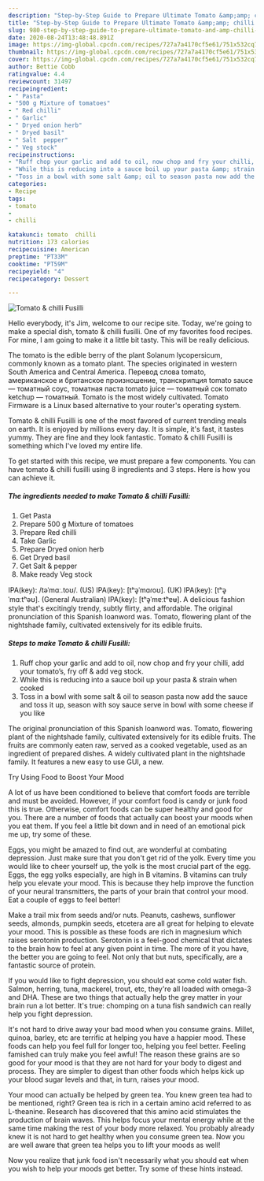 ```yaml
---
description: "Step-by-Step Guide to Prepare Ultimate Tomato &amp;amp; chilli Fusilli"
title: "Step-by-Step Guide to Prepare Ultimate Tomato &amp;amp; chilli Fusilli"
slug: 980-step-by-step-guide-to-prepare-ultimate-tomato-and-amp-chilli-fusilli
date: 2020-08-24T13:48:48.891Z
image: https://img-global.cpcdn.com/recipes/727a7a4170cf5e61/751x532cq70/tomato-chilli-fusilli-recipe-main-photo.jpg
thumbnail: https://img-global.cpcdn.com/recipes/727a7a4170cf5e61/751x532cq70/tomato-chilli-fusilli-recipe-main-photo.jpg
cover: https://img-global.cpcdn.com/recipes/727a7a4170cf5e61/751x532cq70/tomato-chilli-fusilli-recipe-main-photo.jpg
author: Bettie Cobb
ratingvalue: 4.4
reviewcount: 31497
recipeingredient:
- " Pasta"
- "500 g Mixture of tomatoes"
- " Red chilli"
- " Garlic"
- " Dryed onion herb"
- " Dryed basil"
- " Salt  pepper"
- " Veg stock"
recipeinstructions:
- "Ruff chop your garlic and add to oil, now chop and fry your chilli, add your tomato’s, fry off &amp; add veg stock."
- "While this is reducing into a sauce boil up your pasta &amp; strain when cooked"
- "Toss in a bowl with some salt &amp; oil to season pasta now add the sauce and toss it up, season with soy sauce serve in bowl with some cheese if you like"
categories:
- Recipe
tags:
- tomato
- 
- chilli

katakunci: tomato  chilli 
nutrition: 173 calories
recipecuisine: American
preptime: "PT33M"
cooktime: "PT59M"
recipeyield: "4"
recipecategory: Dessert

---
```



![Tomato &amp; chilli Fusilli](https://img-global.cpcdn.com/recipes/727a7a4170cf5e61/751x532cq70/tomato-chilli-fusilli-recipe-main-photo.jpg)

Hello everybody, it's Jim, welcome to our recipe site. Today, we're going to make a special dish, tomato &amp; chilli fusilli. One of my favorites food recipes. For mine, I am going to make it a little bit tasty. This will be really delicious.

The tomato is the edible berry of the plant Solanum lycopersicum, commonly known as a tomato plant. The species originated in western South America and Central America. Перевод слова tomato, американское и британское произношение, транскрипция tomato sauce — томатный соус, томатная паста tomato juice — томатный сок tomato ketchup — томатный. Tomato is the most widely cultivated. Tomato Firmware is a Linux based alternative to your router&#39;s operating system.

Tomato &amp; chilli Fusilli is one of the most favored of current trending meals on earth. It is enjoyed by millions every day. It is simple, it's fast, it tastes yummy. They are fine and they look fantastic. Tomato &amp; chilli Fusilli is something which I've loved my entire life.


To get started with this recipe, we must prepare a few components. You can have tomato &amp; chilli fusilli using 8 ingredients and 3 steps. Here is how you can achieve it.

<!--inarticleads1-->

##### The ingredients needed to make Tomato &amp; chilli Fusilli:

1. Get  Pasta
1. Prepare 500 g Mixture of tomatoes
1. Prepare  Red chilli
1. Take  Garlic
1. Prepare  Dryed onion herb
1. Get  Dryed basil
1. Get  Salt &amp; pepper
1. Make ready  Veg stock


IPA(key): /təˈmɑː.toʊ/. (US) IPA(key): [tʰə̥ˈmɑɾoʊ]. (UK) IPA(key): [tʰə̥ˈmɑːtʰəʊ]. (General Australian) IPA(key): [tʰə̥ˈmɐːtʰɐʉ]. A delicious fashion style that&#39;s excitingly trendy, subtly flirty, and affordable. The original pronunciation of this Spanish loanword was. Tomato, flowering plant of the nightshade family, cultivated extensively for its edible fruits. 

<!--inarticleads2-->

##### Steps to make Tomato &amp; chilli Fusilli:

1. Ruff chop your garlic and add to oil, now chop and fry your chilli, add your tomato’s, fry off &amp; add veg stock.
1. While this is reducing into a sauce boil up your pasta &amp; strain when cooked
1. Toss in a bowl with some salt &amp; oil to season pasta now add the sauce and toss it up, season with soy sauce serve in bowl with some cheese if you like


The original pronunciation of this Spanish loanword was. Tomato, flowering plant of the nightshade family, cultivated extensively for its edible fruits. The fruits are commonly eaten raw, served as a cooked vegetable, used as an ingredient of prepared dishes. A widely cultivated plant in the nightshade family. It features a new easy to use GUI, a new. 

Try Using Food to Boost Your Mood


A lot of us have been conditioned to believe that comfort foods are terrible and must be avoided. However, if your comfort food is candy or junk food this is true. Otherwise, comfort foods can be super healthy and good for you. There are a number of foods that actually can boost your moods when you eat them. If you feel a little bit down and in need of an emotional pick me up, try some of these.

Eggs, you might be amazed to find out, are wonderful at combating depression. Just make sure that you don't get rid of the yolk. Every time you would like to cheer yourself up, the yolk is the most crucial part of the egg. Eggs, the egg yolks especially, are high in B vitamins. B vitamins can truly help you elevate your mood. This is because they help improve the function of your neural transmitters, the parts of your brain that control your mood. Eat a couple of eggs to feel better!

Make a trail mix from seeds and/or nuts. Peanuts, cashews, sunflower seeds, almonds, pumpkin seeds, etcetera are all great for helping to elevate your mood. This is possible as these foods are rich in magnesium which raises serotonin production. Serotonin is a feel-good chemical that dictates to the brain how to feel at any given point in time. The more of it you have, the better you are going to feel. Not only that but nuts, specifically, are a fantastic source of protein.

If you would like to fight depression, you should eat some cold water fish. Salmon, herring, tuna, mackerel, trout, etc, they're all loaded with omega-3 and DHA. These are two things that actually help the grey matter in your brain run a lot better. It's true: chomping on a tuna fish sandwich can really help you fight depression. 

It's not hard to drive away your bad mood when you consume grains. Millet, quinoa, barley, etc are terrific at helping you have a happier mood. These foods can help you feel full for longer too, helping you feel better. Feeling famished can truly make you feel awful! The reason these grains are so good for your mood is that they are not hard for your body to digest and process. They are simpler to digest than other foods which helps kick up your blood sugar levels and that, in turn, raises your mood.

Your mood can actually be helped by green tea. You knew green tea had to be mentioned, right? Green tea is rich in a certain amino acid referred to as L-theanine. Research has discovered that this amino acid stimulates the production of brain waves. This helps focus your mental energy while at the same time making the rest of your body more relaxed. You probably already knew it is not hard to get healthy when you consume green tea. Now you are well aware that green tea helps you to lift your moods as well!

Now you realize that junk food isn't necessarily what you should eat when you wish to help your moods get better. Try  some  of  these  hints  instead.

